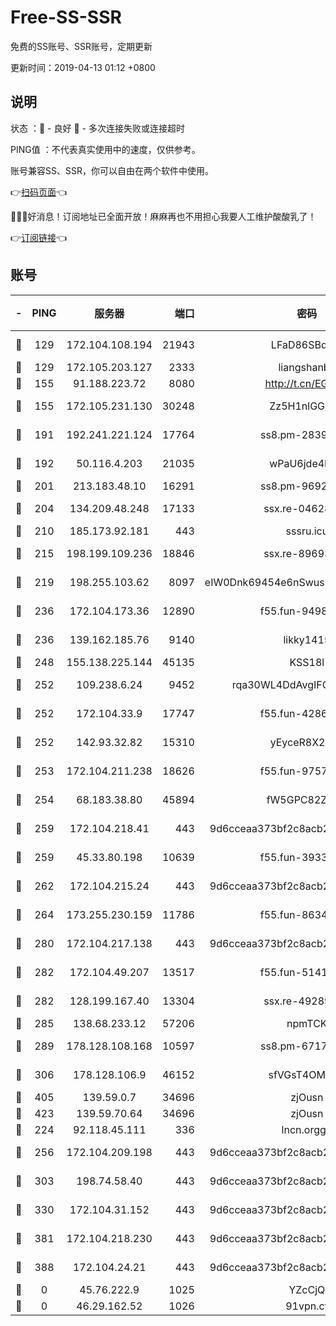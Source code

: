 # Free-SS-SSR

免费的SS账号、SSR账号，定期更新

更新时间：2019-04-13 01:12 +0800

## 说明

状态     ：🙂 - 良好 🙁 - 多次连接失败或连接超时

PING值   ：不代表真实使用中的速度，仅供参考。

账号兼容SS、SSR，你可以自由在两个软件中使用。

👉[扫码页面](https://liesauer.github.io/Free-SS-SSR/)👈

🎉🎉🎉好消息！订阅地址已全面开放！麻麻再也不用担心我要人工维护酸酸乳了！

👉[订阅链接](https://www.liesauer.net/yogurt/subscribe?ACCESS_TOKEN=DAYxR3mMaZAsaqUb)👈

## 账号

|-|PING|服务器|端口|密码|加密方式|区域|
|:----:|:----:|:-----:|-----:|:----:|:----:|:----:|
|🙂|129|172.104.108.194|21943|LFaD86SBq2lY|aes-256-cfb|JP|
|🙂|129|172.105.203.127|2333|liangshanbo|chacha20|JP|
|🙂|155|91.188.223.72|8080|http://t.cn/EGJIyrl|rc4-md5|RU|
|🙂|155|172.105.231.130|30248|Zz5H1nlGGKHx|aes-256-cfb|JP|
|🙂|191|192.241.221.124|17764|ss8.pm-28390943|aes-256-cfb|US|
|🙂|192|50.116.4.203|21035|wPaU6jde4NZT|aes-256-cfb|US|
|🙂|201|213.183.48.10|16291|ss8.pm-96924335|rc4-md5|RU|
|🙂|204|134.209.48.248|17133|ssx.re-04628910|aes-256-cfb|US|
|🙂|210|185.173.92.181|443|sssru.icu|rc4-md5|RU|
|🙂|215|198.199.109.236|18846|ssx.re-89693716|aes-256-cfb|US|
|🙂|219|198.255.103.62|8097|eIW0Dnk69454e6nSwuspv9DmS201tQ0D|aes-256-cfb|US|
|🙂|236|172.104.173.36|12890|f55.fun-94987367|aes-256-cfb|SG|
|🙂|236|139.162.185.76|9140|likky1415|aes-256-cfb|DE|
|🙂|248|155.138.225.144|45135|KSS18l|rc4-md5|US|
|🙂|252|109.238.6.24|9452|rqa30WL4DdAvgIFG6Fs3znzTa|aes-256-cfb|FR|
|🙂|252|172.104.33.9|17747|f55.fun-42868273|aes-256-cfb|SG|
|🙂|252|142.93.32.82|15310|yEyceR8X2EVd|aes-256-cfb|GB|
|🙂|253|172.104.211.238|18626|f55.fun-97572948|aes-256-cfb|US|
|🙂|254|68.183.38.80|45894|fW5GPC82Z97G|aes-256-cfb|GB|
|🙂|259|172.104.218.41|443|9d6cceaa373bf2c8acb22e60b6a58be6|aes-256-cfb|US|
|🙂|259|45.33.80.198|10639|f55.fun-39338506|aes-256-cfb|US|
|🙂|262|172.104.215.24|443|9d6cceaa373bf2c8acb22e60b6a58be6|aes-256-cfb|US|
|🙂|264|173.255.230.159|11786|f55.fun-86343613|aes-256-cfb|US|
|🙂|280|172.104.217.138|443|9d6cceaa373bf2c8acb22e60b6a58be6|aes-256-cfb|US|
|🙂|282|172.104.49.207|13517|f55.fun-51412965|aes-256-cfb|SG|
|🙂|282|128.199.167.40|13304|ssx.re-49289283|aes-256-cfb|SG|
|🙂|285|138.68.233.12|57206|npmTCK|rc4-md5|US|
|🙂|289|178.128.108.168|10597|ss8.pm-67175616|aes-256-cfb|SG|
|🙂|306|178.128.106.9|46152|sfVGsT4OMxHC|aes-256-cfb|SG|
|🙂|405|139.59.0.7|34696|zjOusn|chacha20|IN|
|🙂|423|139.59.70.64|34696|zjOusn|chacha20|IN|
|🙂|224|92.118.45.111|336|lncn.orgg8|rc4|JP|
|🙂|256|172.104.209.198|443|9d6cceaa373bf2c8acb22e60b6a58be6|aes-256-cfb|US|
|🙂|303|198.74.58.40|443|9d6cceaa373bf2c8acb22e60b6a58be6|aes-256-cfb|US|
|🙂|330|172.104.31.152|443|9d6cceaa373bf2c8acb22e60b6a58be6|aes-256-cfb|US|
|🙂|381|172.104.218.230|443|9d6cceaa373bf2c8acb22e60b6a58be6|aes-256-cfb|US|
|🙂|388|172.104.24.21|443|9d6cceaa373bf2c8acb22e60b6a58be6|aes-256-cfb|US|
|🙁|0|45.76.222.9|1025|YZcCjQ|rc4-md5|JP|
|🙁|0|46.29.162.52|1026|91vpn.cf|rc4-md5|RU|
